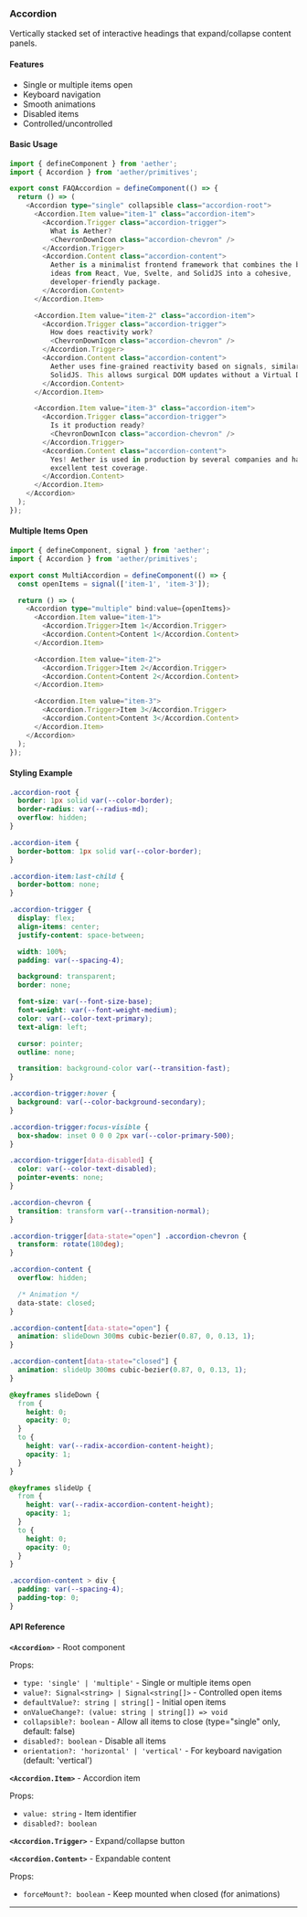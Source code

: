 ### Accordion

Vertically stacked set of interactive headings that expand/collapse content panels.

#### Features

- Single or multiple items open
- Keyboard navigation
- Smooth animations
- Disabled items
- Controlled/uncontrolled

#### Basic Usage

```typescript
import { defineComponent } from 'aether';
import { Accordion } from 'aether/primitives';

export const FAQAccordion = defineComponent(() => {
  return () => (
    <Accordion type="single" collapsible class="accordion-root">
      <Accordion.Item value="item-1" class="accordion-item">
        <Accordion.Trigger class="accordion-trigger">
          What is Aether?
          <ChevronDownIcon class="accordion-chevron" />
        </Accordion.Trigger>
        <Accordion.Content class="accordion-content">
          Aether is a minimalist frontend framework that combines the best
          ideas from React, Vue, Svelte, and SolidJS into a cohesive,
          developer-friendly package.
        </Accordion.Content>
      </Accordion.Item>

      <Accordion.Item value="item-2" class="accordion-item">
        <Accordion.Trigger class="accordion-trigger">
          How does reactivity work?
          <ChevronDownIcon class="accordion-chevron" />
        </Accordion.Trigger>
        <Accordion.Content class="accordion-content">
          Aether uses fine-grained reactivity based on signals, similar to
          SolidJS. This allows surgical DOM updates without a Virtual DOM.
        </Accordion.Content>
      </Accordion.Item>

      <Accordion.Item value="item-3" class="accordion-item">
        <Accordion.Trigger class="accordion-trigger">
          Is it production ready?
          <ChevronDownIcon class="accordion-chevron" />
        </Accordion.Trigger>
        <Accordion.Content class="accordion-content">
          Yes! Aether is used in production by several companies and has
          excellent test coverage.
        </Accordion.Content>
      </Accordion.Item>
    </Accordion>
  );
});
```

#### Multiple Items Open

```typescript
import { defineComponent, signal } from 'aether';
import { Accordion } from 'aether/primitives';

export const MultiAccordion = defineComponent(() => {
  const openItems = signal(['item-1', 'item-3']);

  return () => (
    <Accordion type="multiple" bind:value={openItems}>
      <Accordion.Item value="item-1">
        <Accordion.Trigger>Item 1</Accordion.Trigger>
        <Accordion.Content>Content 1</Accordion.Content>
      </Accordion.Item>

      <Accordion.Item value="item-2">
        <Accordion.Trigger>Item 2</Accordion.Trigger>
        <Accordion.Content>Content 2</Accordion.Content>
      </Accordion.Item>

      <Accordion.Item value="item-3">
        <Accordion.Trigger>Item 3</Accordion.Trigger>
        <Accordion.Content>Content 3</Accordion.Content>
      </Accordion.Item>
    </Accordion>
  );
});
```

#### Styling Example

```css
.accordion-root {
  border: 1px solid var(--color-border);
  border-radius: var(--radius-md);
  overflow: hidden;
}

.accordion-item {
  border-bottom: 1px solid var(--color-border);
}

.accordion-item:last-child {
  border-bottom: none;
}

.accordion-trigger {
  display: flex;
  align-items: center;
  justify-content: space-between;

  width: 100%;
  padding: var(--spacing-4);

  background: transparent;
  border: none;

  font-size: var(--font-size-base);
  font-weight: var(--font-weight-medium);
  color: var(--color-text-primary);
  text-align: left;

  cursor: pointer;
  outline: none;

  transition: background-color var(--transition-fast);
}

.accordion-trigger:hover {
  background: var(--color-background-secondary);
}

.accordion-trigger:focus-visible {
  box-shadow: inset 0 0 0 2px var(--color-primary-500);
}

.accordion-trigger[data-disabled] {
  color: var(--color-text-disabled);
  pointer-events: none;
}

.accordion-chevron {
  transition: transform var(--transition-normal);
}

.accordion-trigger[data-state="open"] .accordion-chevron {
  transform: rotate(180deg);
}

.accordion-content {
  overflow: hidden;

  /* Animation */
  data-state: closed;
}

.accordion-content[data-state="open"] {
  animation: slideDown 300ms cubic-bezier(0.87, 0, 0.13, 1);
}

.accordion-content[data-state="closed"] {
  animation: slideUp 300ms cubic-bezier(0.87, 0, 0.13, 1);
}

@keyframes slideDown {
  from {
    height: 0;
    opacity: 0;
  }
  to {
    height: var(--radix-accordion-content-height);
    opacity: 1;
  }
}

@keyframes slideUp {
  from {
    height: var(--radix-accordion-content-height);
    opacity: 1;
  }
  to {
    height: 0;
    opacity: 0;
  }
}

.accordion-content > div {
  padding: var(--spacing-4);
  padding-top: 0;
}
```

#### API Reference

**`<Accordion>`** - Root component

Props:
- `type: 'single' | 'multiple'` - Single or multiple items open
- `value?: Signal<string> | Signal<string[]>` - Controlled open items
- `defaultValue?: string | string[]` - Initial open items
- `onValueChange?: (value: string | string[]) => void`
- `collapsible?: boolean` - Allow all items to close (type="single" only, default: false)
- `disabled?: boolean` - Disable all items
- `orientation?: 'horizontal' | 'vertical'` - For keyboard navigation (default: 'vertical')

**`<Accordion.Item>`** - Accordion item

Props:
- `value: string` - Item identifier
- `disabled?: boolean`

**`<Accordion.Trigger>`** - Expand/collapse button

**`<Accordion.Content>`** - Expandable content

Props:
- `forceMount?: boolean` - Keep mounted when closed (for animations)

---

